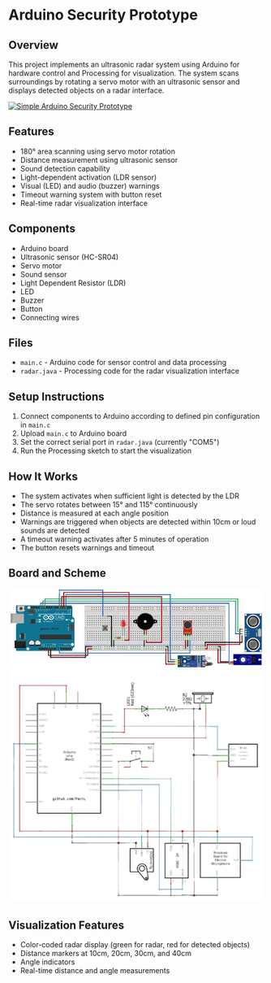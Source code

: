 # Arduino Security Prototype

## Overview
This project implements an ultrasonic radar system using Arduino for hardware control and Processing for visualization. The system scans surroundings by rotating a servo motor with an ultrasonic sensor and displays detected objects on a radar interface.

[![Simple Arduino Security Prototype](https://img.youtube.com/shorts/7LaqdOJC4zM?feature=share)](https://youtube.com/shorts/7LaqdOJC4zM?feature=share)

## Features
- 180° area scanning using servo motor rotation
- Distance measurement using ultrasonic sensor
- Sound detection capability
- Light-dependent activation (LDR sensor)
- Visual (LED) and audio (buzzer) warnings
- Timeout warning system with button reset
- Real-time radar visualization interface

## Components
- Arduino board
- Ultrasonic sensor (HC-SR04)
- Servo motor
- Sound sensor
- Light Dependent Resistor (LDR)
- LED
- Buzzer
- Button
- Connecting wires

## Files
- `main.c` - Arduino code for sensor control and data processing
- `radar.java` - Processing code for the radar visualization interface

## Setup Instructions
1. Connect components to Arduino according to defined pin configuration in `main.c`
2. Upload `main.c` to Arduino board
3. Set the correct serial port in `radar.java` (currently "COM5")
4. Run the Processing sketch to start the visualization

## How It Works
- The system activates when sufficient light is detected by the LDR
- The servo rotates between 15° and 115° continuously
- Distance is measured at each angle position
- Warnings are triggered when objects are detected within 10cm or loud sounds are detected
- A timeout warning activates after 5 minutes of operation
- The button resets warnings and timeout

## Board and Scheme
![board](img/board.png)
![board](img/scheme.png)

## Visualization Features
- Color-coded radar display (green for radar, red for detected objects)
- Distance markers at 10cm, 20cm, 30cm, and 40cm
- Angle indicators
- Real-time distance and angle measurements
